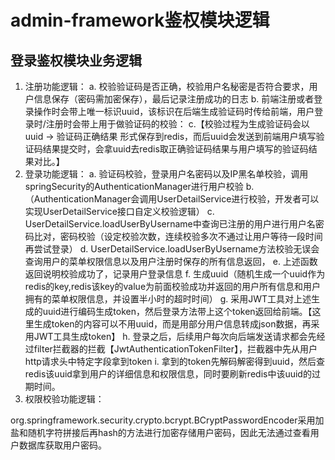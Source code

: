 # admin-framework鉴权模块逻辑

## 登录鉴权模块业务逻辑
1. 注册功能逻辑：
   a. 校验验证码是否正确，校验用户名秘密是否符合要求，用户信息保存（密码需加密保存），最后记录注册成功的日志
   b. 前端注册或者登录操作时会带上唯一标识uuid，该标识在后端生成验证码时传给前端，用户登录时/注册时会带上用于做验证码的校验：
   c.【校验过程为生成验证码会以 uuid -> 验证码正确结果 形式保存到redis，而后uuid会发送到前端用户填写验证码结果提交时，会拿uuid去redis取正确验证码结果与用户填写的验证码结果对比。】
2. 登录功能逻辑：
   a. 验证码校验，登录用户名密码以及IP黑名单校验，调用springSecurity的AuthenticationManager进行用户校验
   b.（AuthenticationManager会调用UserDetailService进行校验，开发者可以实现UserDetailService接口自定义校验逻辑）
   c. UserDetailService.loadUserByUsername中查询已注册的用户进行用户名密码比对，密码校验（设定校验次数，连续校验多次不通过让用户等待一段时间再尝试登录）
   d. UserDetailService.loadUserByUsername方法校验无误会查询用户的菜单权限信息以及用户注册时保存的所有信息返回，
   e. 上述函数返回说明校验成功了，记录用户登录信息
   f. 生成uuid（随机生成一个uuid作为redis的key,redis该key的value为前面校验成功并返回的用户所有信息和用户拥有的菜单权限信息，并设置半小时的超时时间）
   g. 采用JWT工具对上述生成的uuid进行编码生成token，然后登录方法带上这个token返回给前端。【这里生成token的内容可以不用uuid，而是用部分用户信息转成json数据，再采用JWT工具生成token】
   h. 登录之后，后续用户每次向后端发送请求都会先经过filter拦截器的拦截【JwtAuthenticationTokenFilter】，拦截器中先从用户http请求头中特定字段拿到token
   i. 拿到的token先解码解密得到uuid，然后查redis该uuid拿到用户的详细信息和权限信息，同时要刷新redis中该uuid的过期时间。
3. 权限校验功能逻辑：



org.springframework.security.crypto.bcrypt.BCryptPasswordEncoder采用加盐和随机字符拼接后再hash的方法进行加密存储用户密码，因此无法通过查看用户数据库获取用户密码。